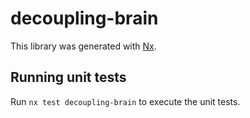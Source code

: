 # decoupling-brain

This library was generated with [Nx](https://nx.dev).

## Running unit tests

Run `nx test decoupling-brain` to execute the unit tests.

